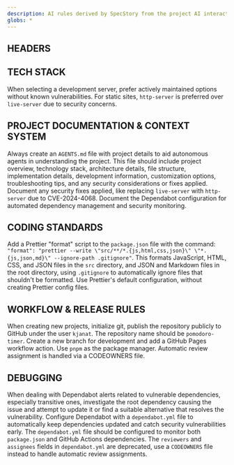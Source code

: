 ```yaml
---
description: AI rules derived by SpecStory from the project AI interaction history
globs: *
---
```


## HEADERS

## TECH STACK

When selecting a development server, prefer actively maintained options without known vulnerabilities. For static sites, `http-server` is preferred over `live-server` due to security concerns.

## PROJECT DOCUMENTATION & CONTEXT SYSTEM

Always create an `AGENTS.md` file with project details to aid autonomous agents in understanding the project. This file should include project overview, technology stack, architecture details, file structure, implementation details, development information, customization options, troubleshooting tips, and any security considerations or fixes applied. Document any security fixes applied, like replacing `live-server` with `http-server` due to CVE-2024-4068. Document the Dependabot configuration for automated dependency management and security monitoring.

## CODING STANDARDS

Add a Prettier "format" script to the `package.json` file with the command: `"format": "prettier --write \"src/**/*.{js,html,css,json}\" \"*.{js,json,md}\" --ignore-path .gitignore"`. This formats JavaScript, HTML, CSS, and JSON files in the `src` directory, and JSON and Markdown files in the root directory, using `.gitignore` to automatically ignore files that shouldn't be formatted. Use Prettier's default configuration, without creating Prettier config files.

## WORKFLOW & RELEASE RULES

When creating new projects, initialize git, publish the repository publicly to GitHub under the user `kjanat`. The repository name should be `pomodoro-timer`. Create a new branch for development and add a GitHub Pages workflow action. Use `pnpm` as the package manager. Automatic review assignment is handled via a CODEOWNERS file.

## DEBUGGING

When dealing with Dependabot alerts related to vulnerable dependencies, especially transitive ones, investigate the root dependency causing the issue and attempt to update it or find a suitable alternative that resolves the vulnerability. Configure Dependabot with a `dependabot.yml` file to automatically keep dependencies updated and catch security vulnerabilities early. The `dependabot.yml` file should be configured to monitor both `package.json` and GitHub Actions dependencies. The `reviewers` and `assignees` fields in `dependabot.yml` are deprecated, use a `CODEOWNERS` file instead to handle automatic review assignments.